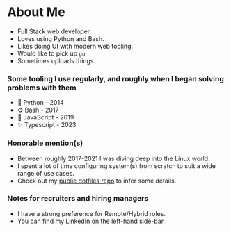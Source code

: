 # About Me

* Full Stack web developer.
* Loves using Python and Bash.
* Likes doing UI with modern web tooling.
* Would like to pick up `go`
* Sometimes uploads things.

### Some tooling I use regularly, and roughly when I began solving problems with them

* 🐍 Python - 2014
* ⚙️ Bash - 2017
* 💫 JavaScript - 2019
* ✨ Typescript - 2023

### Honorable mention(s)

* Between roughly 2017-2021 I was diving deep into the Linux world.
* I spent a lot of time configuring system(s) from scratch to suit a wide range of use cases.
* Check out my [public dotfiles repo](https://github.com/innateessence/dotfiles) to infer some details.

### Notes for recruiters and hiring managers

* I have a strong preference for Remote/Hybrid roles.
* You can find my LinkedIn on the left-hand side-bar.
